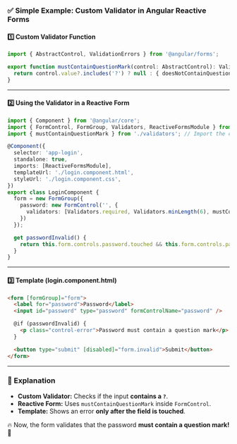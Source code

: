 ### **✅ Simple Example: Custom Validator in Angular Reactive Forms**

#### **1️⃣ Custom Validator Function**
```typescript
import { AbstractControl, ValidationErrors } from '@angular/forms';

export function mustContainQuestionMark(control: AbstractControl): ValidationErrors | null {
  return control.value?.includes('?') ? null : { doesNotContainQuestionMark: true };
}
```

---

#### **2️⃣ Using the Validator in a Reactive Form**
```typescript
import { Component } from '@angular/core';
import { FormControl, FormGroup, Validators, ReactiveFormsModule } from '@angular/forms';
import { mustContainQuestionMark } from './validators'; // Import the custom validator

@Component({
  selector: 'app-login',
  standalone: true,
  imports: [ReactiveFormsModule],
  templateUrl: './login.component.html',
  styleUrl: './login.component.css',
})
export class LoginComponent {
  form = new FormGroup({
    password: new FormControl('', {
      validators: [Validators.required, Validators.minLength(6), mustContainQuestionMark]
    })
  });

  get passwordInvalid() {
    return this.form.controls.password.touched && this.form.controls.password.errors?.['doesNotContainQuestionMark'];
  }
}
```

---

#### **3️⃣ Template (login.component.html)**
```html
<form [formGroup]="form">
  <label for="password">Password</label>
  <input id="password" type="password" formControlName="password" />

  @if (passwordInvalid) {
    <p class="control-error">Password must contain a question mark</p>
  }

  <button type="submit" [disabled]="form.invalid">Submit</button>
</form>
```

---

### **🔹 Explanation**
- **Custom Validator:** Checks if the input **contains a `?`**.
- **Reactive Form:** Uses `mustContainQuestionMark` inside `FormControl`.
- **Template:** Shows an error **only after the field is touched**.

🔥 Now, the form validates that the password **must contain a question mark!** 🚀